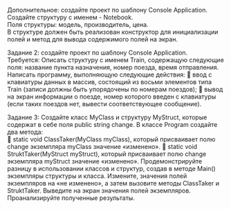 Дополнительное: создайте проект по шаблону Console Application.  
Создайте структуру с именем - Notebook.  
Поля структуры: модель, производитель, цена.  
В  структуре  должен  быть  реализован  конструктор  для  инициализации  полей  и  метод  для  вывода 
содержимого полей на экран.  

Задание 2: создайте проект по шаблону Console Application.  
Требуется: Описать  структуру  с  именем  Train,  содержащую  следующие  поля:  название  пункта 
назначения, номер поезда, время отправления. 
Написать программу, выполняющую следующие действия: 
  ввод с клавиатуры данных в массив, состоящий из восьми элементов типа Train (записи должны 
быть упорядочены по номерам поездов); 
  вывод на экран информации о поезде, номер которого введен с клавиатуры (если таких поездов нет, 
вывести соответствующее сообщение). 
 
Задание 3: Создайте класс MyClass и структуру MyStruct, которые содержат в себе поля public string change. 
В классе  Program  создайте два  метода:  
  static void ClassTaker(MyClass myClass), который присваивает полю change экземпляра 
myClass значение «изменено». 
  static void StruktTaker(MyStruct myStruct), который присваивает полю change экземпляра 
myStruct значение «изменено». 
Продемонстрируйте разницу в использовании классов и структур, создав в методе Main() экземпляры 
структуры и класса. Измените, значения полей экземпляров на «не изменено», а затем вызовите методы 
ClassTaker  и  StruktTaker.  Выведите  на  экран  значения  полей  экземпляров.  Проанализируйте 
полученные результаты. 
